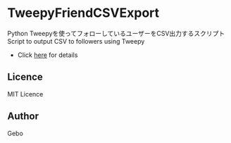 TweepyFriendCSVExport
====

Python
Tweepyを使ってフォローしているユーザーをCSV出力するスクリプト
Script to output CSV to followers using Tweepy

- Click [here](https://qiita.com/gebo/items/a45094b99b4633989924) for details

## Licence
MIT Licence

## Author
Gebo
